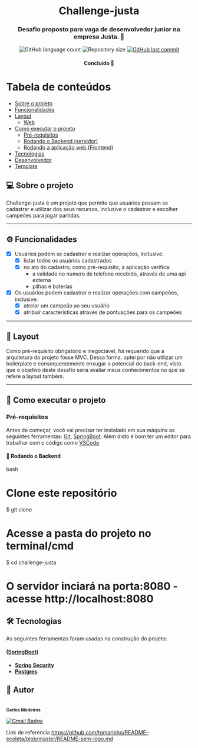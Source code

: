 <h1 align="center">
     <a> Challenge-justa </a>
</h1>

<h3 align="center">
    Desafio proposto para vaga de desenvolvedor junior na empresa Justa. 💚
</h3>

<p align="center">
  <img alt="GitHub language count" src="https://img.shields.io/github/languages/count/tgmarinho/README-ecoleta?color=%2304D361">

  <img alt="Repository size" src="https://img.shields.io/github/repo-size/tgmarinho/README-ecoleta">
  
  <a href="https://github.com/tgmarinho/README-ecoleta/commits/master">
    <img alt="GitHub last commit" src="https://img.shields.io/github/last-commit/tgmarinho/README-ecoleta">
  </a>
</p>

<h4 align="center">
	Concluído 🚀
</h4>

Tabela de conteúdos
=================
<!--ts-->
   * [Sobre o projeto](#-sobre-o-projeto)
   * [Funcionalidades](#-funcionalidades)
   * [Layout](#-layout)
     * [Web](#web)
   * [Como executar o projeto](#-como-executar-o-projeto)
     * [Pré-requisitos](#pré-requisitos)
     * [Rodando o Backend (servidor)](#user-content--rodando-o-backend-servidor)
     * [Rodando a aplicação web (Frontend)](#user-content--rodando-a-aplicação-web-frontend)
   * [Tecnologias](#-tecnologias)
   * [Desenvolvedor](#-dev)
   * [Template](#-temp)
<!--te-->


## 💻 Sobre o projeto

Challenge-justa é um projeto que permite que usuários possam se cadastrar e utilizar dos seus recursos, inclusive o cadastrar e escolher campeões para jogar partidas.

---

## ⚙️ Funcionalidades

- [x] Usuários podem se cadastrar e realizar operações, inclusive:
  - [x] listar todos os usuários cadastrados
  - [x] no ato do cadastro, como pré-requisito, a aplicação verifica: 
    - a validade no numero de telefone recebido, através de uma api externa
    - pilhas e baterias
   

- [x] Os usuários podem cadastrar e realizar operações com campeões, inclusive:
  - [x] atrelar um campeão ao seu usuário
  - [x] atribuir características através de pontuações para os campeões

---

## 🎨 Layout

Como pré-requisito obrigatório e inegociável, foi requerido que a arquitetura do projeto fosse MVC. Dessa forma, optei por não utilizar um boilerplate e consequentemente enxugar o potencial do back-end, visto que o objetivo deste desafio seria avaliar meus conhecimentos no que se refere a layout também.

---

## 🚀 Como executar o projeto

### Pré-requisitos

Antes de começar, você vai precisar ter instalado em sua máquina as seguintes ferramentas:
[Git](https://git-scm.com), [SpringBoot](https://spring.io/projects/spring-boot). 
Além disto é bom ter um editor para trabalhar com o código como [VSCode](https://code.visualstudio.com/)

#### 🎲 Rodando o Backend

bash

# Clone este repositório
$ git clone 

# Acesse a pasta do projeto no terminal/cmd
$ cd challenge-justa


# O servidor inciará na porta:8080 - acesse http://localhost:8080



## 🛠 Tecnologias

As seguintes ferramentas foram usadas na construção do projeto:

####  ([SpringBoot](https://spring.io/projects/spring-boot))

-   **[Spring Security](https://github.com/ReactTraining/react-router/tree/master/packages/react-router-dom)**
-   **[Postgres](https://react-icons.github.io/react-icons/)**

## 🦸 Autor

<a>
 <br />
 <sub><b>Carlos Medeiros</b></sub></a>
 <br />

[![Gmail Badge](https://img.shields.io/badge/-josemedeiros.jcmf@gmail.com-c14438?style=flat-square&logo=Gmail&logoColor=white&link=mailto:josemedeiros.jcmf@gmail.com)](mailto:josemedeiros.jcmf@gmail.com)

Link de referencia https://github.com/tgmarinho/README-ecoleta/blob/master/README-sem-logo.md

